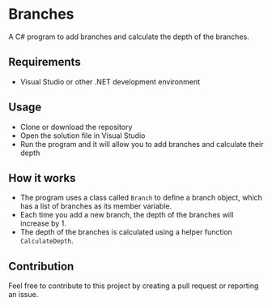 # Branches
A C# program to add branches and calculate the depth of the branches.

## Requirements
- Visual Studio or other .NET development environment

## Usage
- Clone or download the repository
- Open the solution file in Visual Studio
- Run the program and it will allow you to add branches and calculate their depth

## How it works
- The program uses a class called `Branch` to define a branch object, which has a list of branches as its member variable.
- Each time you add a new branch, the depth of the branches will increase by 1.
- The depth of the branches is calculated using a helper function `CalculateDepth`.

## Contribution
Feel free to contribute to this project by creating a pull request or reporting an issue.
